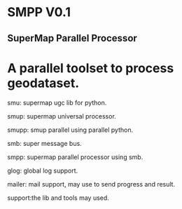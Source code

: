SMPP  V0.1
=========================================
SuperMap Parallel Processor
-----------------------------------------
A parallel toolset to process geodataset. 
=========================================

smu:	supermap ugc lib for python.

smup: 	supermap universal processor.

smupp: 	smup parallel using parallel python.

smb:	super message bus.

smpp:	supermap parallel processor using smb.

glog:	global log support.

mailer:	mail support, may use to send progress and result.

support:the lib and tools may used.

